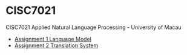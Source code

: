 # CISC7021
CISC7021 Applied Natural Language Processing - University of Macau
- [Assignment 1 Language Model](https://github.com/junchaoIU/CISC7021/tree/master/Assignment1)
- [Assignment 2 Translation System](https://github.com/junchaoIU/CISC7021/tree/master/Assignment2)
